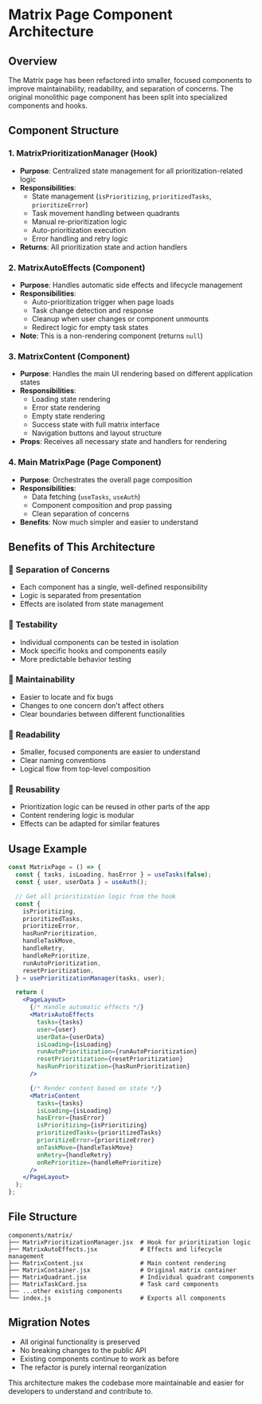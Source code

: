 # Matrix Page Component Architecture

## Overview

The Matrix page has been refactored into smaller, focused components to improve maintainability, readability, and separation of concerns. The original monolithic page component has been split into specialized components and hooks.

## Component Structure

### 1. **MatrixPrioritizationManager** (Hook)

- **Purpose**: Centralized state management for all prioritization-related logic
- **Responsibilities**:
  - State management (`isPrioritizing`, `prioritizedTasks`, `prioritizeError`)
  - Task movement handling between quadrants
  - Manual re-prioritization logic
  - Auto-prioritization execution
  - Error handling and retry logic
- **Returns**: All prioritization state and action handlers

### 2. **MatrixAutoEffects** (Component)

- **Purpose**: Handles automatic side effects and lifecycle management
- **Responsibilities**:
  - Auto-prioritization trigger when page loads
  - Task change detection and response
  - Cleanup when user changes or component unmounts
  - Redirect logic for empty task states
- **Note**: This is a non-rendering component (returns `null`)

### 3. **MatrixContent** (Component)

- **Purpose**: Handles the main UI rendering based on different application states
- **Responsibilities**:
  - Loading state rendering
  - Error state rendering
  - Empty state rendering
  - Success state with full matrix interface
  - Navigation buttons and layout structure
- **Props**: Receives all necessary state and handlers for rendering

### 4. **Main MatrixPage** (Page Component)

- **Purpose**: Orchestrates the overall page composition
- **Responsibilities**:
  - Data fetching (`useTasks`, `useAuth`)
  - Component composition and prop passing
  - Clean separation of concerns
- **Benefits**: Now much simpler and easier to understand

## Benefits of This Architecture

### 🎯 **Separation of Concerns**

- Each component has a single, well-defined responsibility
- Logic is separated from presentation
- Effects are isolated from state management

### 🧪 **Testability**

- Individual components can be tested in isolation
- Mock specific hooks and components easily
- More predictable behavior testing

### 🔧 **Maintainability**

- Easier to locate and fix bugs
- Changes to one concern don't affect others
- Clear boundaries between different functionalities

### 📖 **Readability**

- Smaller, focused components are easier to understand
- Clear naming conventions
- Logical flow from top-level composition

### 🔄 **Reusability**

- Prioritization logic can be reused in other parts of the app
- Content rendering logic is modular
- Effects can be adapted for similar features

## Usage Example

```jsx
const MatrixPage = () => {
  const { tasks, isLoading, hasError } = useTasks(false);
  const { user, userData } = useAuth();

  // Get all prioritization logic from the hook
  const {
    isPrioritizing,
    prioritizedTasks,
    prioritizeError,
    hasRunPrioritization,
    handleTaskMove,
    handleRetry,
    handleRePrioritize,
    runAutoPrioritization,
    resetPrioritization,
  } = usePrioritizationManager(tasks, user);

  return (
    <PageLayout>
      {/* Handle automatic effects */}
      <MatrixAutoEffects
        tasks={tasks}
        user={user}
        userData={userData}
        isLoading={isLoading}
        runAutoPrioritization={runAutoPrioritization}
        resetPrioritization={resetPrioritization}
        hasRunPrioritization={hasRunPrioritization}
      />

      {/* Render content based on state */}
      <MatrixContent
        tasks={tasks}
        isLoading={isLoading}
        hasError={hasError}
        isPrioritizing={isPrioritizing}
        prioritizedTasks={prioritizedTasks}
        prioritizeError={prioritizeError}
        onTaskMove={handleTaskMove}
        onRetry={handleRetry}
        onRePrioritize={handleRePrioritize}
      />
    </PageLayout>
  );
};
```

## File Structure

```
components/matrix/
├── MatrixPrioritizationManager.jsx  # Hook for prioritization logic
├── MatrixAutoEffects.jsx            # Effects and lifecycle management
├── MatrixContent.jsx                # Main content rendering
├── MatrixContainer.jsx              # Original matrix container
├── MatrixQuadrant.jsx               # Individual quadrant components
├── MatrixTaskCard.jsx               # Task card components
├── ...other existing components
└── index.js                         # Exports all components
```

## Migration Notes

- All original functionality is preserved
- No breaking changes to the public API
- Existing components continue to work as before
- The refactor is purely internal reorganization

This architecture makes the codebase more maintainable and easier for developers to understand and contribute to.
